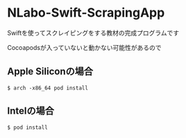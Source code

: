 # NLabo-Swift-ScrapingApp
Swiftを使ってスクレイピングをする教材の完成プログラムです

Cocoapodsが入っていないと動かない可能性があるので

## Apple Siliconの場合
    $ arch -x86_64 pod install 

## Intelの場合
    $ pod install
